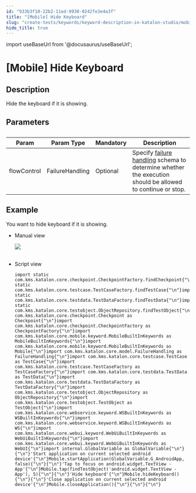 ```yaml
---
id: "933b3f10-22b2-11ed-9930-0242fe3e4a3f"
title: "[Mobile] Hide Keyboard"
slug: "create-tests/keywords/keyword-description-in-katalon-studio/mobile-keywords/mobile-hide-keyboard"
hide_title: true
---
```

import useBaseUrl from '@docusaurus/useBaseUrl';


# <a id="id_0" class="anchor_top_offset"/><a id="ariaid-title1" class="anchor_top_offset"/>[Mobile] Hide Keyboard


## <a id="id_0__id_1" class="anchor_top_offset"/>Description  

              
<p xmlns="http://www.w3.org/1999/xhtml" className="p">Hide the keyboard if it is showing.</p> 
      

## <a id="id_0__id_2" class="anchor_top_offset"/>Parameters  

              
<table xmlns="http://www.w3.org/1999/xhtml" className="table anchor_top_offset" id="id_0__43b25ad5-0b85-421d-b8a7-bc97e1294c4a"><caption /><thead className="thead"><tr className><th className="entry anchor_top_offset" id="id_0__43b25ad5-0b85-421d-b8a7-bc97e1294c4a__entry__1">Param</th><th className="entry anchor_top_offset" id="id_0__43b25ad5-0b85-421d-b8a7-bc97e1294c4a__entry__2">Param Type</th><th className="entry anchor_top_offset" id="id_0__43b25ad5-0b85-421d-b8a7-bc97e1294c4a__entry__3">Mandatory</th><th className="entry anchor_top_offset" id="id_0__43b25ad5-0b85-421d-b8a7-bc97e1294c4a__entry__4">Description</th></tr></thead><tbody className="tbody"><tr className><td className="entry" headers="id_0__43b25ad5-0b85-421d-b8a7-bc97e1294c4a__entry__1 id_0__43b25ad5-0b85-421d-b8a7-bc97e1294c4a__entry__2 id_0__43b25ad5-0b85-421d-b8a7-bc97e1294c4a__entry__3 id_0__43b25ad5-0b85-421d-b8a7-bc97e1294c4a__entry__4 ">flowControl</td><td className="entry" headers="id_0__43b25ad5-0b85-421d-b8a7-bc97e1294c4a__entry__1 id_0__43b25ad5-0b85-421d-b8a7-bc97e1294c4a__entry__2 id_0__43b25ad5-0b85-421d-b8a7-bc97e1294c4a__entry__3 id_0__43b25ad5-0b85-421d-b8a7-bc97e1294c4a__entry__4 ">FailureHandling</td><td className="entry" headers="id_0__43b25ad5-0b85-421d-b8a7-bc97e1294c4a__entry__1 id_0__43b25ad5-0b85-421d-b8a7-bc97e1294c4a__entry__2 id_0__43b25ad5-0b85-421d-b8a7-bc97e1294c4a__entry__3 id_0__43b25ad5-0b85-421d-b8a7-bc97e1294c4a__entry__4 ">Optional</td><td className="entry" headers="id_0__43b25ad5-0b85-421d-b8a7-bc97e1294c4a__entry__1 id_0__43b25ad5-0b85-421d-b8a7-bc97e1294c4a__entry__2 id_0__43b25ad5-0b85-421d-b8a7-bc97e1294c4a__entry__3 id_0__43b25ad5-0b85-421d-b8a7-bc97e1294c4a__entry__4 ">Specify <a className="xref" href="/docs/maintain/configure-failure-handling-settings-in-katalon-studio">failure handling</a> schema to         determine whether the execution should be allowed to continue or         stop.</td></tr></tbody></table> 
      

## <a id="id_0__id_3" class="anchor_top_offset"/>Example 

              
<p xmlns="http://www.w3.org/1999/xhtml" className="p">You want to hide keyboard if it is showing.</p> 
      
<ul xmlns="http://www.w3.org/1999/xhtml" className="ul"><li className="li">     <p className="p">Manual view</p>     <p className="p">       <img className="image" src={useBaseUrl("https://github.com/katalon-studio/docs-images/raw/master/katalon-studio/docs/mobile-hide-keyboard/image2017-3-3-143A273A56.png")} /><br /><br />     </p>   </li><li className="li">     <p className="p">Script view </p>     <pre className="pre codeblock"><code>import static com.kms.katalon.core.checkpoint.CheckpointFactory.findCheckpoint{"\n"}import static com.kms.katalon.core.testcase.TestCaseFactory.findTestCase{"\n"}import static com.kms.katalon.core.testdata.TestDataFactory.findTestData{"\n"}import static com.kms.katalon.core.testobject.ObjectRepository.findTestObject{"\n"}import com.kms.katalon.core.checkpoint.Checkpoint as Checkpoint{"\n"}import com.kms.katalon.core.checkpoint.CheckpointFactory as CheckpointFactory{"\n"}import com.kms.katalon.core.mobile.keyword.MobileBuiltInKeywords as MobileBuiltInKeywords{"\n"}import com.kms.katalon.core.mobile.keyword.MobileBuiltInKeywords as Mobile{"\n"}import com.kms.katalon.core.model.FailureHandling as FailureHandling{"\n"}import com.kms.katalon.core.testcase.TestCase as TestCase{"\n"}import com.kms.katalon.core.testcase.TestCaseFactory as TestCaseFactory{"\n"}import com.kms.katalon.core.testdata.TestData as TestData{"\n"}import com.kms.katalon.core.testdata.TestDataFactory as TestDataFactory{"\n"}import com.kms.katalon.core.testobject.ObjectRepository as ObjectRepository{"\n"}import com.kms.katalon.core.testobject.TestObject as TestObject{"\n"}import com.kms.katalon.core.webservice.keyword.WSBuiltInKeywords as WSBuiltInKeywords{"\n"}import com.kms.katalon.core.webservice.keyword.WSBuiltInKeywords as WS{"\n"}import com.kms.katalon.core.webui.keyword.WebUiBuiltInKeywords as WebUiBuiltInKeywords{"\n"}import com.kms.katalon.core.webui.keyword.WebUiBuiltInKeywords as WebUI{"\n"}import internal.GlobalVariable as GlobalVariable{"\n"}{"\n"}'Start application on current selected android device'{"\n"}Mobile.startApplication(GlobalVariable.G_AndroidApp, false){"\n"}{"\n"}'Tap to focus on android.widget.TextView - App'{"\n"}Mobile.tap(findTestObject('android.widget.TextView - App'), 5){"\n"}{"\n"}'Hide keyboard'{"\n"}Mobile.hideKeyboard(){"\n"}{"\n"}'Close application on current selected android device'{"\n"}Mobile.closeApplication(){"\n"}{"\n"}{"\n"}</code></pre>   </li></ul> 
      

